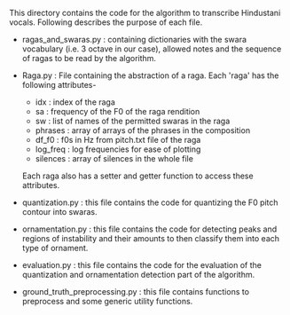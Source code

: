 This directory contains the code for the algorithm to transcribe Hindustani vocals. Following describes the purpose of each file.
- ragas_and_swaras.py : containing dictionaries with the swara vocabulary (i.e. 3 octave in our case), allowed notes and the sequence of ragas to be read by the algorithm.

- Raga.py : File containing the abstraction of a raga. Each 'raga' has the following attributes-
	- idx : index of the raga
	- sa : frequency of the F0 of the raga rendition
	- sw : list of names of the permitted swaras in the raga
	- phrases : array of arrays of the phrases in the composition
	- df_f0 : f0s in Hz from pitch.txt file of the raga
	- log_freq : log frequencies for ease of plotting
	- silences : array of silences in the whole file

	Each raga also has a setter and getter function to access these attributes.

- quantization.py : this file contains the code for quantizing the F0 pitch contour into swaras.

- ornamentation.py : this file contains the code for detecting peaks and regions of instability and their amounts to then classify them into each type of ornament.

- evaluation.py : this file contains the code for the evaluation of the quantization and ornamentation detection part of the algorithm.

- ground_truth_preprocessing.py : this file contains functions to preprocess and some generic utility functions.

